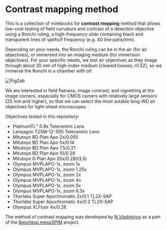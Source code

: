 # Contrast mapping method
 This is a collection of notebooks for **contrast mepping** method that allows low-cost testing of field curvature and contrast of a detection objective using a Ronchi ruling, a high-frequency slide containing black and transparent lines of speficif frequency (e.g. 40 line paris/mm).

 Depending on your needs, the Ronchi ruling can be in the air (for air objectives), or immersed into an imaging medium (for immersion objectives). For your specific needs, we test air objectives as they image through about 20 mm of high-index medium (cleared tissues, n1.52), so we immerse the Ronchi in a chamber with oil:

![Fig2ab](https://github.com/nvladimus/lens-testing/assets/10835134/e32449eb-aa6c-4746-9a61-5c6e64b18c4b)

We are interested in field flatness, image contrast, and vignetting at the image corners, especially for CMOS camers with relatively large sensors (25 mm and higher), so that we can select the most sutable long-WD air objectives for light-sheet microscopes.

 Objectives tested in this repository:
- PlatinumTL™ 0.9x Telecentric Lens
- Lensagon T25M-12-155I Telecentric Lens
- Mitutoyo BD Plan Apo 2x/0.055
- Mitutoyo BD Plan Apo 5x/0.14
- Mitutoyo BD Plan Apo 7.5/0.21
- Mitutoyo BD Plan Apo 10/0.28
- Mitutoyo G Plan Apo 20x/0.28(t3,5)
- Olympus MVPLAPO-1x, zoom 1x
- Olympus MVPLAPO-1x, zoom 1.25x
- Olympus MVPLAPO-1x, zoom 2x
- Olympus MVPLAPO-1x, zoom 4x
- Olympus MVPLAPO-1x, zoom 5x
- Olympus MVPLAPO-1x, zoom 6.3x
- Thorlabs Super Apochromatic 2x/0.1 TL2X-SAP
- Thorlabs Super Apochromatic 4x/0.2 TL2X-SAP
- Olympus XLFluor 4x/0.28

The method of contrast mapping was developed by [N.Vladimirov](https://github.com/nvladimus) as a part of the [Benchtop mesoSPIM](https://github.com/mesoSPIM/benchtop-hardware) project.
